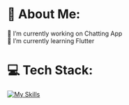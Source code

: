 # 💫 About Me:
🔭 I’m currently working on Chatting App<br>🌱 I’m currently learning Flutter<br>


# 💻 Tech Stack:
[![My Skills](https://skillicons.dev/icons?i=flutter,dart,firebase&perline=10)](https://skillicons.dev)

